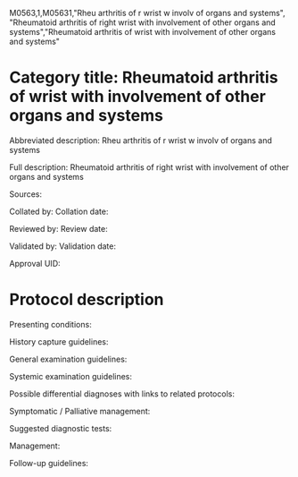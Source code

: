 M0563,1,M05631,"Rheu arthritis of r wrist w involv of organs and systems", "Rheumatoid arthritis of right wrist with involvement of other organs and systems","Rheumatoid arthritis of wrist with involvement of other organs and systems"
# Category title: Rheumatoid arthritis of wrist with involvement of other organs and systems

Abbreviated description: Rheu arthritis of r wrist w involv of organs and systems

Full description: Rheumatoid arthritis of right wrist with involvement of other organs and systems

Sources:

Collated by:
Collation date:

Reviewed by:
Review date:

Validated by:
Validation date:

Approval UID:

# Protocol description

Presenting conditions:

History capture guidelines:

General examination guidelines:

Systemic examination guidelines:

Possible differential diagnoses with links to related protocols:

Symptomatic / Palliative management:

Suggested diagnostic tests:

Management:

Follow-up guidelines:
